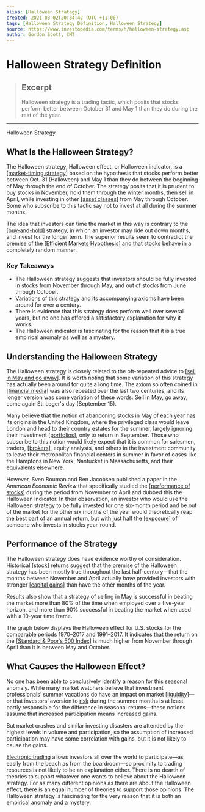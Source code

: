 ```yaml
---
alias: [Halloween Strategy]
created: 2021-03-02T20:34:42 (UTC +11:00)
tags: [Halloween Strategy Definition, Halloween Strategy]
source: https://www.investopedia.com/terms/h/halloween-strategy.asp
author: Gordon Scott, CMT
---
```


# Halloween Strategy Definition

> ## Excerpt
> Halloween strategy is a trading tactic, which posits that stocks perform better between October 31 and May 1 than they do during the rest of the year.

---

Halloween Strategy
## What Is the Halloween Strategy?

The Halloween strategy, Halloween effect, or Halloween indicator, is a [[market-timing strategy]](https://www.investopedia.com/terms/m/markettiming.asp) based on the hypothesis that stocks perform better between Oct. 31 (Halloween) and May 1 than they do between the beginning of May through the end of October. The strategy posits that it is prudent to buy stocks in November, hold them through the winter months, then sell in April, while investing in other [[asset classes]](https://www.investopedia.com/terms/a/assetclasses.asp) from May through October. Some who subscribe to this tactic say not to invest at all during the summer months.

The idea that investors can time the market in this way is contrary to the [[buy-and-hold]](https://www.investopedia.com/terms/b/buyandhold.asp) strategy, in which an investor may ride out down months, and invest for the longer term. The superior results seem to contradict the premise of the [[Efficient Markets Hypothesis]](https://www.investopedia.com/articles/basics/04/022004.asp) and that stocks behave in a completely random manner.

### Key Takeaways

-   The Halloween strategy suggests that investors should be fully invested in stocks from November through May, and out of stocks from June through October.
-   Variations of this strategy and its accompanying axioms have been around for over a century.
-   There is evidence that this strategy does perform well over several years, but no one has offered a satisfactory explanation for why it works.
-   The Halloween indicator is fascinating for the reason that it is a true empirical anomaly as well as a mystery.

## Understanding the Halloween Strategy

The Halloween strategy is closely related to the oft-repeated advice to [[sell in May and go away]](https://www.investopedia.com/terms/s/sell-in-may-and-go-away.asp). It is worth noting that some variation of this strategy has actually been around for quite a long time. The axiom so often coined in [[financial media]](https://www.investopedia.com/articles/investing/112514/top-sites-latest-stock-market-news.asp) was also repeated over the last two centuries, and its longer version was some variation of these words: Sell in May, go away, come again St. Leger's day (September 15).

Many believe that the notion of abandoning stocks in May of each year has its origins in the United Kingdom, where the privileged class would leave London and head to their country estates for the summer, largely ignoring their investment [[portfolios]](https://www.investopedia.com/terms/p/portfolio.asp), only to return in September. Those who subscribe to this notion would likely expect that it is common for salesmen, traders, [[brokers]](https://www.investopedia.com/terms/b/broker.asp), equity analysts, and others in the investment community to leave their metropolitan financial centers in summer in favor of oases like the Hamptons in New York, Nantucket in Massachusetts, and their equivalents elsewhere.

However, Sven Bouman and Ben Jacobsen published a paper in the _American Economic Review_ that specifically studied the [[performance of stocks]](https://www.investopedia.com/articles/investing/011416/how-evaluate-stock-performance.asp) during the period from November to April and dubbed this the Halloween Indicator. In their observation, an investor who would use the Halloween strategy to be fully invested for one six-month period and be out of the market for the other six months of the year would theoretically reap the best part of an annual return, but with just half the [[exposure]](https://www.investopedia.com/terms/m/marketexposure.asp) of someone who invests in stocks year-round.

## Performance of the Strategy

The Halloween strategy does have evidence worthy of consideration. Historical [[stock]](https://www.investopedia.com/terms/s/stock.asp) returns suggest that the premise of the Halloween strategy has been mostly true throughout the last half-century—that the months between November and April actually _have_ provided investors with stronger [[capital gains]](https://www.investopedia.com/terms/c/capitalgain.asp) than have the other months of the year.

Results also show that a strategy of selling in May is successful in beating the market more than 80% of the time when employed over a five-year horizon, and more than 90% successful in beating the market when used with a 10-year time frame.

The graph below displays the Halloween effect for U.S. stocks for the comparable periods 1970–2017 and 1991–2017. It indicates that the return on the [[Standard & Poor’s 500 Index]](https://www.investopedia.com/terms/s/sp500.asp) is much higher from November through April than it is between May and October.

## What Causes the Halloween Effect?

No one has been able to conclusively identify a reason for this seasonal anomaly. While many market watchers believe that investment professionals’ summer vacations do have an impact on market [[liquidity]](https://www.investopedia.com/terms/l/liquidity.asp)—or that investors’ aversion to [risk](https://www.investopedia.com/terms/r/risk.asp) during the summer months is at least partly responsible for the difference in seasonal returns—these notions assume that increased participation means increased gains.

But market crashes and similar investing disasters are attended by the highest levels in volume and participation, so the assumption of increased participation may have some correlation with gains, but it is not likely to cause the gains.

[Electronic trading](https://www.investopedia.com/articles/investing/110713/basics-mechanics-behind-electronic-trading.asp) allows investors all over the world to participate—as easily from the beach as from the boardroom—so proximity to trading resources is not likely to be an explanation either. There is no dearth of theories to support whatever one wants to believe about the Halloween strategy. For as many different opinions as there are about the Halloween effect, there is an equal number of theories to support those opinions. The Halloween strategy is fascinating for the very reason that it is both an empirical anomaly and a mystery.
